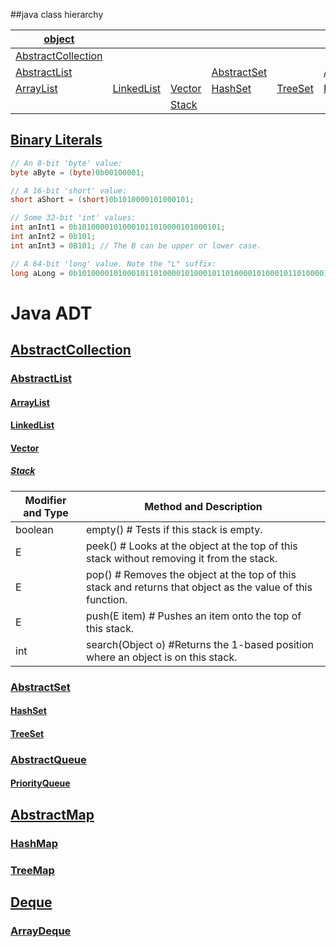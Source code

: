 ##java class hierarchy

| [object]           |            |        |             |         |               |             |         |            |               |
|--------------------|------------|--------|-------------|---------|---------------|-------------|---------|------------|---------------|
| [AbstractCollection] |            |        |             |         |               | [AbstractMap] |         | [ArrayDeque] | [StringBuilder] |
| [AbstractList]      |            |        | [AbstractSet] |         | [AbstractQueue] | [HashMap]     | [TreeMap] |            |               |
| [ArrayList]          | [LinkedList] | [Vector] | [HashSet]     | [TreeSet] | [PriorityQueue] |             |         |            |               |
|                    |            | [Stack]  |             |         |               |             |         |            |               |

## [Binary Literals](https://docs.oracle.com/javase/8/docs/technotes/guides/language/binary-literals.html)
```java
// An 8-bit 'byte' value:
byte aByte = (byte)0b00100001;

// A 16-bit 'short' value:
short aShort = (short)0b1010000101000101;

// Some 32-bit 'int' values:
int anInt1 = 0b10100001010001011010000101000101;
int anInt2 = 0b101;
int anInt3 = 0B101; // The B can be upper or lower case.

// A 64-bit 'long' value. Note the "L" suffix:
long aLong = 0b1010000101000101101000010100010110100001010001011010000101000101L;
```

# Java ADT
## [AbstractCollection]
### [AbstractList]
#### [ArrayList]
#### [LinkedList]
#### [Vector]
##### [Stack]
| Modifier and Type | Method and Description |
|-------------------|-------------------------------------------------------------------------------------------------|
| boolean	| empty() # Tests if this stack is empty.|
| E	      | peek() # Looks at the object at the top of this stack without removing it from the stack.|
| E	      | pop() # Removes the object at the top of this stack and returns that object as the value of this function.|
| E	      | push(E item) # Pushes an item onto the top of this stack. |
| int	      | search(Object o) #Returns the 1-based position where an object is on this stack.|

### [AbstractSet]
#### [HashSet]
#### [TreeSet]
### [AbstractQueue]
#### [PriorityQueue]

## [AbstractMap]
### [HashMap]
### [TreeMap]

## [Deque]
### [ArrayDeque]


[object]:https://docs.oracle.com/javase/8/docs/api/java/lang/Object.html
[AbstractCollection]: https://docs.oracle.com/javase/8/docs/api/java/util/AbstractCollection.html
[AbstractList]: https://docs.oracle.com/javase/8/docs/api/java/util/AbstractList.html
[ArrayList]: https://docs.oracle.com/javase/8/docs/api/java/util/ArrayList.html
[LinkedList]: https://docs.oracle.com/javase/8/docs/api/java/util/LinkedList.html
[Vector]: https://docs.oracle.com/javase/8/docs/api/java/util/Vector.html
[Deque]: https://docs.oracle.com/javase/8/docs/api/java/util/Deque.html
[ArrayDeque]: https://docs.oracle.com/javase/8/docs/api/java/util/ArrayDeque.html
[Stack]: https://docs.oracle.com/javase/8/docs/api/java/util/Stack.html
[StringBuilder]: https://docs.oracle.com/javase/8/docs/api/java/lang/StringBuilder.html
[ArrayDeque]: https://docs.oracle.com/javase/8/docs/api/java/util/ArrayDeque.html
[AbstractSet]: https://docs.oracle.com/javase/8/docs/api/java/util/AbstractSet.html
[HashSet]: https://docs.oracle.com/javase/8/docs/api/java/util/HashSet.html
[TreeSet]: https://docs.oracle.com/javase/8/docs/api/java/util/TreeSet.html
[AbstractMap]: https://docs.oracle.com/javase/8/docs/api/java/util/AbstractMap.html
[HashMap]: https://docs.oracle.com/javase/8/docs/api/java/util/HashMap.html
[TreeMap]: https://docs.oracle.com/javase/8/docs/api/java/util/TreeMap.html
[Queue]: https://docs.oracle.com/javase/8/docs/api/java/util/Queue.html
[PriorityQueue]: https://docs.oracle.com/javase/8/docs/api/java/util/PriorityQueue.html
[AudioInputStream]:https://docs.oracle.com/javase/8/docs/api/javax/sound/sampled/AudioInputStream.html
[AbstractQueue]:https://docs.oracle.com/javase/8/docs/api/java/util/AbstractQueue.html
